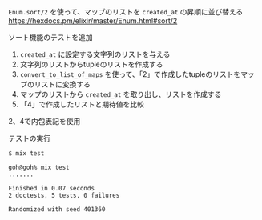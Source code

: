 `Enum.sort/2` を使って、マップのリストを `created_at` の昇順に並び替える
https://hexdocs.pm/elixir/master/Enum.html#sort/2

ソート機能のテストを追加
1. `created_at` に設定する文字列のリストを与える
2. 文字列のリストからtupleのリストを作成する
3. `convert_to_list_of_maps` を使って、「2」で作成したtupleのリストをマップのリストに変換する
4. マップのリストから `created_at` を取り出し、リストを作成する
5. 「4」で作成したリストと期待値を比較

2、4で内包表記を使用

テストの実行

```
$ mix test
```

```
goh@goh% mix test
.......

Finished in 0.07 seconds
2 doctests, 5 tests, 0 failures

Randomized with seed 401360
```


